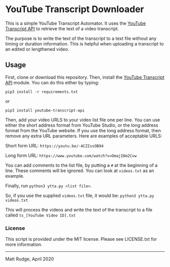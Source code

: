 # YouTube Transcript Downloader

This is a simple YouTube Transcript Automator. It uses the [YouTube Transcript API](https://pypi.org/project/youtube-transcript-api) to retrieve the text of a video transcript.

The purpose is to write the text of the transcript to a text file without any timing or duration information. This is helpful when uploading a transcript to an edited or lengthened video.

## Usage

First, clone or download this repository.
Then, install the [YouTube Transcript API](https://pypi.org/project/youtube-transcript-api) module. You can do this either by typing:
```
pip3 install -r requirements.txt
```
or
```
pip3 install youtube-transcript-api
```
Then, add your video URLS to your video list file one per line. You can use either the short address format from YouTube Studio, or the long address format from the YouTube website. If you use the long address format, then remove any extra URL parameters. Here are examples of acceptable URLS:

Short form URL: `https://youtu.be/-ACZIssOB94`

Long form URL: `https://www.youtube.com/watch?v=OmajI6m2Cvw`

You can add comments to the list file, by putting a `#` at the beginning of a line. These comments will be ignored. You can look at `videos.txt` as an example.

Finally, run `python3 ytta.py <list file>`.

So, if you use the supplied `videos.txt` file, it would be: `python3 ytta.py videos.txt`

This will process the videos and write the text of the transcript to a file called `ts_[YouTube Video ID].txt`

### License

This script is provided under the MIT license. Please see LICENSE.txt for more information.
_____
Matt Rudge, April 2020